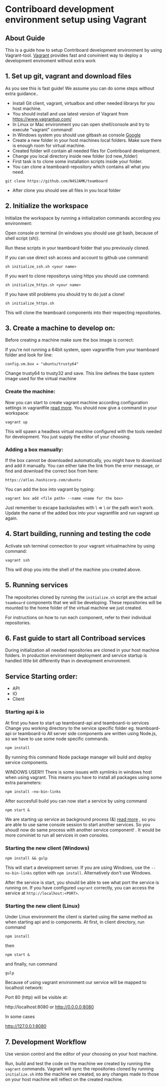 # Contriboard development environment setup using Vagrant

## About Guide

This is a guide how to setup Contriboard development environment by using Vagrant-tool. [Vagrant](https://www.vagrantup.com/) provides fast and convinient way to deploy a development enviroment without extra work

## 1. Set up git, vagrant and download files

As you see this is fast guide! We assume you can do some steps without extra guidance..

  * Install Git client, vagrant, virtualbox and other needed librarys for you host machine.
  * You should install and use latest version of Vagrant from https://www.vagrantup.com/
  * In Linux or Mac environment you can open shell/console and try to execute "vagrant" command! 
  * In Windows system you should use gitbash as console [Google](https://www.google.fi/search?q=gitbash&oq=gitbash&aqs=chrome..69i57.1352j0j4&sourceid=chrome&es_sm=93&ie=UTF-8)
  * Create a new folder in your host machines local folders. Make sure there is enough room for virtual machine.
  * Created folder will contain all needed files for Contriboard development.
  * Change you local directory inside new folder (cd new_folder)
  * First task is to clone some installation scripts inside your folder.
  * You can clone a teamboard-repository which contains all what you need.

```
git clone https://github.com/N4SJAMK/teamboard
```

  * After clone you should see all files in you local folder
  




## 2. Initialize the workspace

Initialize the workspace by running a initialization commands according you environment:

Open console or terminal (in windows you should use git bash, because of shell script (sh)).

Run these scripts in your teamboard folder that you previously cloned.

If you can use direct ssh access and account to github use command:

```
sh initialize_ssh.sh <your name>
```

If you want to clone repositorys using https you should use command:

```
sh initialize_https.sh <your name>
```

If you have still problems you should try to do just a clone!

```
sh initialize_https.sh
```

This will clone the teamboard components into their respecting repositories.


## 3. Create a machine to develop on:

Before creating a machine make sure the box image is correct:

If you're not running a 64bit system, open vagrantfile from your teamboard folder and look for line:

```
config.vm.box = "ubuntu/trusty64"
```
Change trusty64 to trusty32 and save. This line defines the base system image
used for the virtual machine


### Create the machine:

Now you can start to create vagrant machine according configuration settings in vagrantfile [read more](https://docs.vagrantup.com/v2/vagrantfile/). You should now give a command in your workspace:


```
vagrant up
```

This will spawn a headless virtual machine configured with the tools needed for development. You just supply the editor of your choosing.


### Adding a box manually:

If the box cannot be downloaded automatically, you might have to download and add it manually. You can either take the link from the error message, or find and download the correct box from here:

```
https://atlas.hashicorp.com/ubuntu
```

You can add the box into vagrant by typing:

```
vagrant box add <file path> --name <name for the box>
```

Just remember to escape backslashes with \ => \\ or the path won't work. Update the name of the added box into your vagrantfile and run vagrant up again.


## 4. Start building, running and testing the code

Activate ssh terminal connection to your vagrant virtualmachine by using command:

```
vagrant ssh
```

This will drop you into the shell of the machine you created above.

## 5. Running services

The repositories cloned by running the `initialize.sh` script are the actual
`teamboard` components that we will be developing. These repositories will be
mounted to the home folder of the virtual machine we just created.

For instructions on how to run each component, refer to their individual
repositories.

## 6. Fast guide to start all Contriboad services

During initialization all needed repositories are cloned in your host machine folders. In production environment deployment and service startup is handled little bit differently than in development environment.


## Service Starting order: 

 * API 
 * IO 
 * Client
 

 
### Starting api & io

At first you have to start up teamboard-api and teamboard-io services
Change you working directory to the service specific folder eg. teamboard-api or teamboard-io
All server side components are written using Node.js, so we have to use some node specific commands.

```
npm install
```

By running this command Node package manager will build and deploy service components.


WINDOWS USER!!! There is some issues with symlinks in windows host when using vagrant. This means you have to install all packages using some extra parameters:

```
npm install —no-bin-links
```

After succesfull build you can now start a service by using command


```
npm start &
```



We are starting up service as background process (&) [read more](http://stackoverflow.com/questions/4797050/how-to-run-process-as-background-and-never-die) , so you are able to use same console session to start another services. So you shoudl now do same process with another service component! . It would be more conviniet to run all services in own consoles.

### Starting the new client (Windows)
```
npm install && gulp
```
This will start a development server. If you are using Windows, use the
`--no-bin-links` option with `npm install`. Alternatively don't use Windows.

After the service is start, you should be able to see what port the service is
running on. If you have configured `vagrant` correctly, you can access the
service at `http://localhost:<PORT>`.

### Starting the new client (Linux)

Under Linux environment the client is started using the same method as when starting api and io components. At first, in client directory, run command
```
npm install
```
then

```
npm start &
```
and finally, run command

```
gulp
```


Because of using vagrant environment our service will be mapped to localhost network:

Port 80 (http) will be visible at:

http://localhost:8080 or http://0.0.0.0:8080

In some cases

http://127.0.0.1:8080


## 7. Development Workflow

Use version control and the editor of your choosing on your host machine.

Run, build and test the code on the machine we created by running the `vagrant`
commands. Vagrant will sync the repositories cloned by running `initialize.sh`
into the machine we created, so any changes made to those on your host machine
will reflect on the created machine.
